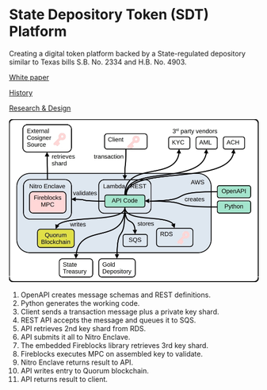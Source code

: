 # State Depository Token (SDT) Platform

Creating a digital token platform backed by a State-regulated depository similar to Texas bills S.B. No. 2334 and H.B. No. 4903. 

[White paper](https://broward.ghost.io/current-gold-paper)

[History](https://broward.ghost.io/2024/11/26/sdt-history/)

[Research & Design](https://broward.ghost.io/token/)

![SDTOverview](https://github.com/broward/token/blob/main/docs/SDTOverview.jpg)

1) OpenAPI creates message schemas and REST definitions.
2) Python generates the working code.
3) Client sends a transaction message plus a private key shard.
4) REST API accepts the message and queues it to SQS.
5) API retrieves 2nd key shard from RDS.
6) API submits it all to Nitro Enclave.
7) The embedded Fireblocks library retrieves 3rd key shard.
8) Fireblocks executes MPC on assembled key to validate.
9) Nitro Enclave returns result to API.
10) API writes entry to Quorum blockchain.
11) API returns result to client.



